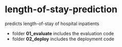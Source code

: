 # length-of-stay-prediction
predicts length-of-stay of hospital inpatients

- folder **01_evaluate** includes the evaluation code
- folder **02_deploy** includes the deployment code
